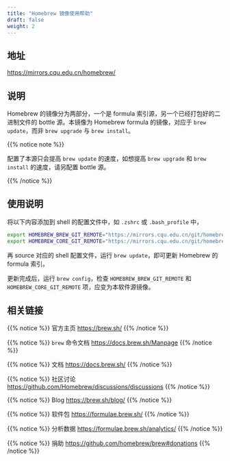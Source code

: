 ```yaml
---
title: "Homebrew 镜像使用帮助"
draft: false
weight: 2
---
```


## 地址

https://mirrors.cqu.edu.cn/homebrew/

## 说明

Homebrew 的镜像分为两部分，一个是 formula 索引源，另一个已经打包好的二进制文件的 bottle 源。本镜像为 Homebrew formula 的镜像，对应于 `brew update`，而非 `brew upgrade` 与 `brew install`。

{{% notice note %}}

配置了本源只会提高 `brew update` 的速度，如想提高 `brew upgrade` 和 `brew install` 的速度，请另配置 bottle 源。

{{% /notice %}}

## 使用说明

 将以下内容添加到 shell 的配置文件中，如 `.zshrc` 或 `.bash_profile` 中，

 ```sh
 export HOMEBREW_BREW_GIT_REMOTE="https://mirrors.cqu.edu.cn/git/homebrew/brew.git"
 export HOMEBREW_CORE_GIT_REMOTE="https://mirrors.cqu.edu.cn/git/homebrew/homebrew-core.git"
 ```

 再 source 对应的 shell 配置文件，运行 `brew update`，即可更新 Homebrew 的 formula 索引。

 更新完成后，运行 `brew config`，检查 `HOMEBREW_BREW_GIT_REMOTE` 和 `HOMEBREW_CORE_GIT_REMOTE` 项，应变为本软件源镜像。

 ## 相关链接

{{% notice %}}
官方主页
https://brew.sh/
{{% /notice %}}


{{% notice %}}
`brew` 命令文档
https://docs.brew.sh/Manpage
{{% /notice %}}


{{% notice %}}
文档
https://docs.brew.sh/
{{% /notice %}}


{{% notice %}}
社区讨论
https://github.com/Homebrew/discussions/discussions
{{% /notice %}}


{{% notice %}}
Blog
https://brew.sh/blog/
{{% /notice %}}


{{% notice %}}
软件包
https://formulae.brew.sh/
{{% /notice %}}


{{% notice %}}
分析数据
https://formulae.brew.sh/analytics/
{{% /notice %}}


{{% notice %}}
捐助
https://github.com/homebrew/brew#donations
{{% /notice %}}

